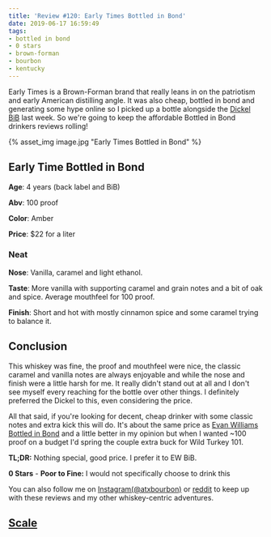 ```yaml
---
title: 'Review #120: Early Times Bottled in Bond'
date: 2019-06-17 16:59:49
tags:
- bottled in bond
- 0 stars
- brown-forman
- bourbon
- kentucky
---
```


Early Times is a Brown-Forman brand that really leans in on the patriotism and early American distilling angle. It was also cheap, bottled in bond and generating some hype online so I picked up a bottle alongside the [Dickel BiB](https://atxbourbon.com/2019/06/13/Review-119-George-Dickel-Bottled-in-Bond-Fall-2005/) last week. So we're going to keep the affordable Bottled in Bond drinkers reviews rolling!

{% asset_img image.jpg "Early Times Bottled in Bond" %}

## Early Time Bottled in Bond
**Age**: 4 years (back label and BiB)

**Abv**: 100 proof

**Color**: Amber

**Price**: $22 for a liter

### Neat
**Nose**: Vanilla, caramel and light ethanol.

**Taste**: More vanilla with supporting caramel and grain notes and a bit of oak and spice. Average mouthfeel for 100 proof.

**Finish**: Short and hot with mostly cinnamon spice and some caramel trying to balance it.

## Conclusion
This whiskey was fine, the proof and mouthfeel were nice, the classic caramel and vanilla notes are always enjoyable and while the nose and finish were a little harsh for me. It really didn't stand out at all and I don't see myself every reaching for the bottle over other things. I definitely preferred the Dickel to this, even considering the price.

All that said, if you're looking for decent, cheap drinker with some classic notes and extra kick this will do. It's about the same price as [Evan Williams Bottled in Bond](https://atxbourbon.com/2019/01/30/Review-66-Evan-Williams-Bottled-in-Bond/) and a little better in my opinion but when I wanted ~100 proof on a budget I'd spring the couple extra buck for Wild Turkey 101.

**TL;DR:** Nothing special, good price. I prefer it to EW BiB.

**0 Stars** - **Poor to Fine:** I would not specifically choose to drink this

You can also follow me on [Instagram(@atxbourbon)](https://www.instagram.com/atxbourbon/) or [reddit](https://www.reddit.com/r/scottmotorraddrinks/) to keep up with these reviews and my other whiskey-centric adventures.

## [Scale](http://atxbourbon.com/Scale/)
